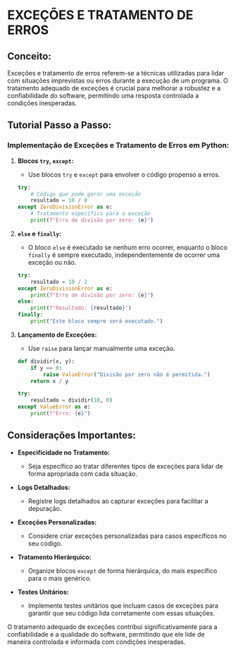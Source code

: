# EXCEÇÕES E TRATAMENTO DE ERROS
## Conceito:
Exceções e tratamento de erros referem-se a técnicas utilizadas para lidar com situações imprevistas ou erros durante a execução de um programa. O tratamento adequado de exceções é crucial para melhorar a robustez e a confiabilidade do software, permitindo uma resposta controlada a condições inesperadas.

## Tutorial Passo a Passo:
### Implementação de Exceções e Tratamento de Erros em Python:
1. **Blocos `try`, `except`:**
   - Use blocos `try` e `except` para envolver o código propenso a erros.

   ```python
   try:
       # Código que pode gerar uma exceção
       resultado = 10 / 0
   except ZeroDivisionError as e:
       # Tratamento específico para a exceção
       print(f"Erro de divisão por zero: {e}")
   ```

2. **`else` e `finally`:**
   - O bloco `else` é executado se nenhum erro ocorrer, enquanto o bloco `finally` é sempre executado, independentemente de ocorrer uma exceção ou não.

   ```python
   try:
       resultado = 10 / 2
   except ZeroDivisionError as e:
       print(f"Erro de divisão por zero: {e}")
   else:
       print(f"Resultado: {resultado}")
   finally:
       print("Este bloco sempre será executado.")
   ```

3. **Lançamento de Exceções:**
   - Use `raise` para lançar manualmente uma exceção.

   ```python
   def dividir(x, y):
       if y == 0:
           raise ValueError("Divisão por zero não é permitida.")
       return x / y

   try:
       resultado = dividir(10, 0)
   except ValueError as e:
       print(f"Erro: {e}")
   ```

## Considerações Importantes:
- **Especificidade no Tratamento:**
  - Seja específico ao tratar diferentes tipos de exceções para lidar de forma apropriada com cada situação.

- **Logs Detalhados:**
  - Registre logs detalhados ao capturar exceções para facilitar a depuração.

- **Exceções Personalizadas:**
  - Considere criar exceções personalizadas para casos específicos no seu código.

- **Tratamento Hierárquico:**
  - Organize blocos `except` de forma hierárquica, do mais específico para o mais genérico.

- **Testes Unitários:**
  - Implemente testes unitários que incluam casos de exceções para garantir que seu código lida corretamente com essas situações.

O tratamento adequado de exceções contribui significativamente para a confiabilidade e a qualidade do software, permitindo que ele lide de maneira controlada e informada com condições inesperadas.